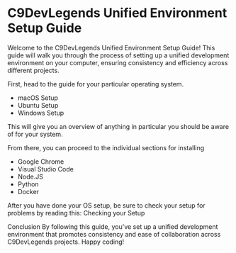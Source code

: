 # C9DevLegends Unified Environment Setup Guide

Welcome to the C9DevLegends Unified Environment Setup Guide! This guide will walk you through the process of setting up a unified development environment on your computer, ensuring consistency and efficiency across different projects.

First, head to the guide for your particular operating system. 
- macOS Setup
- Ubuntu Setup
- Windows Setup

This will give you an overview of anything in particular you should be aware of for your system.

From there, you can proceed to the individual sections for installing 
- Google Chrome
- Visual Studio Code
- Node.JS
- Python
- Docker

After you have done your OS setup, be sure to check your setup for problems by reading this:
Checking your Setup

Conclusion
By following this guide, you've set up a unified development environment that promotes consistency and ease of collaboration across C9DevLegends projects. Happy coding!
